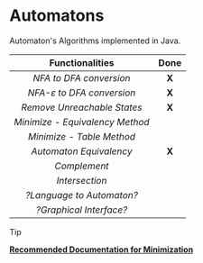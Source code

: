 # Automatons
Automaton's Algorithms implemented in Java.

|       **Functionalities**       | **Done** |
|:-------------------------------:|:--------:|
|     _NFA to DFA conversion_     |   **X**  |
|    _NFA-ε to DFA conversion_    |   **X**  |
|   _Remove Unreachable States_   |   **X**  |
| _Minimize - Equivalency Method_ |          |
|    _Minimize - Table Method_    |          |
|     _Automaton Equivalency_     | **X**    |
|          _Complement_           |          |
|         _Intersection_          |          |
|    _?Language to Automaton?_    |          |
|     _?Graphical Interface?_     |          |

> [!TIP]
> **[Recommended Documentation for Minimization](DFA-Minimization.pdf)**
